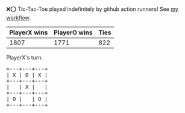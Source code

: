 :x::o: Tic-Tac-Toe played indefinitely by github action runners! See [my workflow](.github/workflows/play.yaml).

|PlayerX wins|PlayerO wins|Ties|
|-|-|-|
|1807|1771|822|

PlayerX's turn.

<pre>
+---+---+---+
| X | O | X |
+---+---+---+
|   | X |   |
+---+---+---+
| O |   | O |
+---+---+---+
</pre>